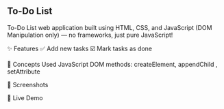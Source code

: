 ## To-Do List 
To-Do List web application built using HTML, CSS, and JavaScript (DOM Manipulation only) — no frameworks, just pure JavaScript!

✨ Features
✅ Add new tasks
☑️ Mark tasks as done

🧠 Concepts Used
JavaScript DOM methods: createElement, appendChild , setAttribute

📸 Screenshots

🚀 Live Demo
